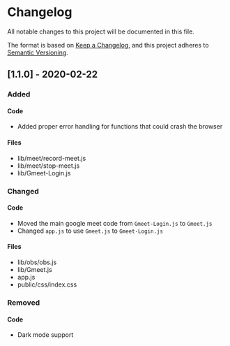 # Changelog
All notable changes to this project will be documented in this file.

The format is based on [Keep a Changelog](https://keepachangelog.com/en/1.0.0/),
and this project adheres to [Semantic Versioning](https://semver.org/spec/v2.0.0.html).

## [1.1.0] - 2020-02-22
### Added
#### Code
- Added proper error handling for functions that could crash the browser
#### Files
- lib/meet/record-meet.js
- lib/meet/stop-meet.js
- lib/Gmeet-Login.js
### Changed
#### Code
- Moved the main google meet code from `Gmeet-Login.js` to `Gmeet.js`
- Changed `app.js` to use `Gmeet.js` to `Gmeet-Login.js`
#### Files
- lib/obs/obs.js
- lib/Gmeet.js
- app.js
- public/css/index.css
### Removed 
#### Code
- Dark mode support 
